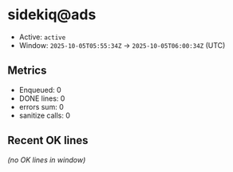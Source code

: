 # sidekiq@ads

- Active: `active`
- Window: `2025-10-05T05:55:34Z` → `2025-10-05T06:00:34Z` (UTC)

## Metrics
- Enqueued: 0
- DONE lines: 0
- errors sum: 0
- sanitize calls: 0

## Recent OK lines
_(no OK lines in window)_

